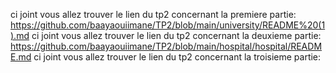 ci joint vous allez trouver le lien du tp2 concernant la premiere partie:
https://github.com/baayaouiimane/TP2/blob/main/university/README%20(1).md
ci joint vous allez trouver le lien du tp2 concernant la deuxieme partie:
https://github.com/baayaouiimane/TP2/blob/main/hospital/hospital/README.md
ci joint vous allez trouver le lien du tp2 concernant la troisieme partie:


